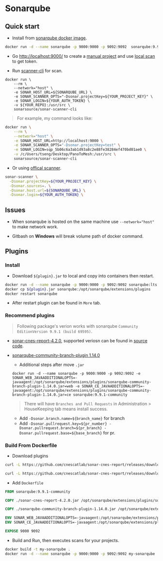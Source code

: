 # Sonarqube

## Quick start

- Install from [sonarqube docker image](https://hub.docker.com/_/sonarqube).

```bash
docker run -d --name sonarqube -p 9000:9000 -p 9092:9092  sonarqube:9.9.1-community
```

- Go [http://localhost:9000/](http://localhost:9000/) to create a [manual project](http://localhost:9000/projects/create?mode=manual) and use [local scan](http://localhost:9000/dashboard?id=test&selectedTutorial=local) to get token.

- Run [scanner-cli](https://docs.sonarsource.com/sonarqube/latest/analyzing-source-code/scanners/sonarscanner/) for scan.

```
docker run \
    --rm \
    --network="host" \
    -e SONAR_HOST_URL=${SONARQUBE_URL} \
    -e SONAR_SCANNER_OPTS="-Dsonar.projectKey=${YOUR_PROJECT_KEY}" \
    -e SONAR_LOGIN=${YOUR_AUTH_TOKEN} \
    -v ${YOUR_REPO}:/usr/src \
    sonarsource/sonar-scanner-cli
```
> For example, my command looks like:    

```bash
docker run \
    --rm \
    --network="host" \
    -e SONAR_HOST_URL=http://localhost:9000 \
    -e SONAR_SCANNER_OPTS="-Dsonar.projectKey=test" \
    -e SONAR_LOGIN=sqp_5b06c6a3ab1d93a8c2e88fe38284ef470bd01ae0 \
    -v /c/Users/tseng/Desktop/PanoToMesh:/usr/src \
    sonarsource/sonar-scanner-cli
```

- Or using [offical scanner](https://docs.sonarsource.com/sonarqube/9.9/analyzing-source-code/scanners/sonarscanner/).

```bash
sonar-scanner \
  -Dsonar.projectKey=${YOUR_PROJECT_KEY} \
  -Dsonar.sources=. \
  -Dsonar.host.url=${SONARQUBE_URL} \
  -Dsonar.login=${YOUR_AUTH_TOKEN} \
```

## Issues

- When sonarqube is hosted on the same machine use `--network="host"` to make network work.

- Gitbash on **Windows** will break volume path of docker command.

## Plugins

### Install

- Download `${plugin}.jar` to local and copy into containers then restart.

```bash
docker run -d --name sonarqube -p 9000:9000 -p 9092:9092 sonarqube:lts
docker cp ${plugin}.jar sonarqube:/opt/sonarqube/extensions/plugins
docker restart sonarqube
```

- After restart plugin can be found in `More` tab.

### Recommend plugins

> Following package's verion works with sonarqube `Community EditionVersion 9.9.1 (build 69595)`.

- [sonar-cnes-report-4.2.0](https://github.com/cnescatlab/sonar-cnes-report/releases/tag/4.2.0), supported veriosn can be found in [source code](https://github.com/cnescatlab/sonar-cnes-report/blob/4.0.0/src/main/java/fr/cnes/sonar/report/factory/ServerFactory.java#L34C4-L34C4).

- [sonarqube-community-branch-plugin 1.14.0](https://github.com/mc1arke/sonarqube-community-branch-plugin/releases/tag/1.14.0)

    - Additional steps after move `.jar`

    ```
    docker run -d --name sonarqube -p 9000:9000 -p 9092:9092 -e SONAR_WEB_JAVAADDITIONALOPTS=-javaagent:/opt/sonarqube/extensions/plugins/sonarqube-community-branch-plugin-1.14.0.jar=web -e SONAR_CE_JAVAADDITIONALOPTS=-javaagent:/opt/sonarqube/extensions/plugins/sonarqube-community-branch-plugin-1.14.0.jar=ce sonarqube:9.9.1-community
    ```

    > There will have `Branches and Pull Requests` in Administration > HouseKeeping tab means install success.

    - Add `-Dsonar.branch.name=${branch_name}` for branch
    - Add `-Dsonar.pullrequest.key=${pr_number} -Dsonar.pullrequest.branch=${pr_branch} -Dsonar.pullrequest.base=${base_branch}` for pr.


### Build From Dockerfile

- Download plugins

```bash
curl -L https://github.com/cnescatlab/sonar-cnes-report/releases/download/4.2.0/sonar-cnes-report-4.2.0.jar --output sonar-cnes-report-4.2.0.jar

curl -L https://github.com/cnescatlab/sonar-cnes-report/releases/download/4.2.0/sonar-cnes-report-4.2.0.jar --output sonar-cnes-report-4.2.0.jar
```

- Add `Dockerfile`

```dockerfile
FROM sonarqube:9.9.1-community

COPY ./sonar-cnes-report-4.2.0.jar /opt/sonarqube/extensions/plugins/sonar-cnes-report-4.2.0.jar

COPY ./sonarqube-community-branch-plugin-1.14.0.jar /opt/sonarqube/extensions/plugins/sonarqube-community-branch-plugin-1.14.0.jar

ENV SONAR_WEB_JAVAADDITIONALOPTS=-javaagent:/opt/sonarqube/extensions/plugins/sonarqube-community-branch-plugin-1.14.0.jar=web
ENV SONAR_CE_JAVAADDITIONALOPTS=-javaagent:/opt/sonarqube/extensions/plugins/sonarqube-community-branch-plugin-1.14.0.jar=ce

EXPOSE 9000 9092
```

- Build and Run, then executes scans for your projects.

```bash
docker build -t my-sonarqube .
docker run -d --name sonarqube -p 9000:9000 -p 9092:9092 my-sonarqube
```
